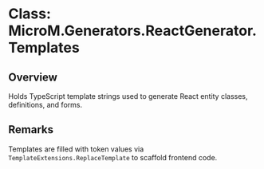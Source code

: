 # Class: MicroM.Generators.ReactGenerator.Templates

## Overview
Holds TypeScript template strings used to generate React entity classes, definitions, and forms.

## Remarks
Templates are filled with token values via `TemplateExtensions.ReplaceTemplate` to scaffold frontend code.
